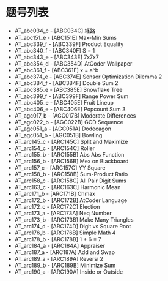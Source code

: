 # 题号列表

- AT_abc034_c - [ABC034C] 経路
- AT_abc151_e - [ABC151E] Max-Min Sums
- AT_abc339_f - [ABC339F] Product Equality
- AT_abc340_f - [ABC340F] S = 1
- AT_abc343_e - [ABC343E] 7x7x7
- AT_abc354_d - [ABC354D] AtCoder Wallpaper
- AT_abc361_f - [ABC361F] x = a^b
- AT_abc374_e - [ABC374E] Sensor Optimization Dilemma 2
- AT_abc384_f - [ABC384F] Double Sum 2
- AT_abc385_e - [ABC385E] Snowflake Tree
- AT_abc399_f - [ABC399F] Range Power Sum
- AT_abc405_e - [ABC405E] Fruit Lineup
- AT_abc406_e - [ABC406E] Popcount Sum 3
- AT_agc017_b - [AGC017B] Moderate Differences
- AT_agc022_b - [AGC022B] GCD Sequence
- AT_agc051_a - [AGC051A] Dodecagon
- AT_agc051_b - [AGC051B] Bowling
- AT_arc145_c - [ARC145C] Split and Maximize
- AT_arc154_c - [ARC154C] Roller
- AT_arc155_b - [ARC155B] Abs Abs Function
- AT_arc156_b - [ARC156B] Mex on Blackboard
- AT_arc157_c - [ARC157C] YY Square
- AT_arc158_b - [ARC158B] Sum-Product Ratio
- AT_arc158_c - [ARC158C] All Pair Digit Sums
- AT_arc163_c - [ARC163C] Harmonic Mean
- AT_arc171_b - [ARC171B] Chmax
- AT_arc172_b - [ARC172B] AtCoder Language
- AT_arc172_c - [ARC172C] Election
- AT_arc173_a - [ARC173A] Neq Number
- AT_arc173_b - [ARC173B] Make Many Triangles
- AT_arc174_d - [ARC174D] Digit vs Square Root
- AT_arc176_b - [ARC176B] Simple Math 4
- AT_arc178_b - [ARC178B] 1 + 6 = 7
- AT_arc184_a - [ARC184A] Appraiser
- AT_arc187_a - [ARC187A] Add and Swap
- AT_arc189_a - [ARC189A] Reversi 2
- AT_arc189_b - [ARC189B] Minimize Sum
- AT_arc190_a - [ARC190A] Inside or Outside
